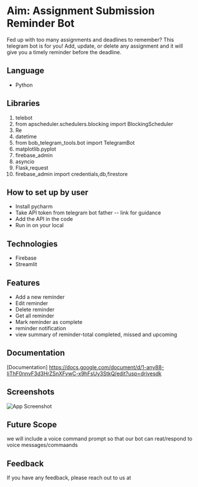 # Aim: Assignment Submission Reminder Bot
Fed up with too many assignments and deadlines to remember? This telegram bot is for you! Add, update, or delete any assignment and it will give you a timely reminder before the deadline.

## Language 
- Python

## Libraries
1.	telebot
2.	from apscheduler.schedulers.blocking import BlockingScheduler
3.	Re
4.  datetime 
5.  from bob_telegram_tools.bot import TelegramBot
6.  matplotlib.pyplot
7.  firebase_admin
8.  asyncio
9.  Flask,request
10. firebase_admin import credentials,db,firestore

## How to set up by user
- Install pycharm
- Take API token from telegram bot father 
        -- link for guidance   
- Add the API in the code 
- Run in on your local


## Technologies 
- Firebase
- Streamlit

## Features

- Add a new reminder
- Edit reminder
- Delete reminder
- Get all reminder
- Mark reminder as complete
- reminder notification
- view summary of reminder-total completed, missed and upcoming


## Documentation


[Documentation]
https://docs.google.com/document/d/1-any88-IiThF0nnvF3d3HrZSnXFvwC-x9hFsUy3StkQ/edit?usp=drivesdk

## Screenshots

![App Screenshot](https://via.placeholder.com/468x300?text=App+Screenshot+Here)


## Future Scope

we will include a voice command prompt so that our bot can reat/respond to voice messages/commaands





## Feedback

If you have any feedback, please reach out to us at

